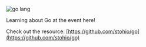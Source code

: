 ![go lang](http://marcio.io/img/gopher.png)

Learning about Go at the event here!

Check out the resource: [https://github.com/stohio/go](https://github.com/stohio/go)
